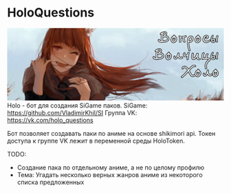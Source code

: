 # HoloQuestions
![Preview](preview.jpg "Preview")
Holo - бот для создания SiGame паков.
SiGame: https://github.com/VladimirKhil/SI
Группа VK: https://vk.com/holo_questions

Бот позволяет создавать паки по аниме на основе shikimori api.
Токен доступа к группе VK лежит в переменной среды HoloToken.

TODO:
- Создание пака по отдельному аниме, а не по целому профилю
- Тема: Угадать несколько верных жанров аниме из некоторого списка предложенных
